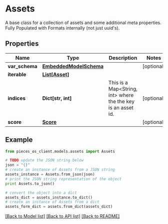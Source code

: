 # Assets

A base class for a collection of assets and some additional meta properties. Fully Populated with Formats internally (not just uuid's).

## Properties

Name | Type | Description | Notes
------------ | ------------- | ------------- | -------------
**var_schema** | [**EmbeddedModelSchema**](EmbeddedModelSchema.md) |  | [optional] 
**iterable** | [**List[Asset]**](Asset.md) |  | 
**indices** | **Dict[str, int]** | This is a Map&lt;String, int&gt; where the the key is an asset id. | [optional] 
**score** | [**Score**](Score.md) |  | [optional] 

## Example

```python
from pieces_os_client.models.assets import Assets

# TODO update the JSON string below
json = "{}"
# create an instance of Assets from a JSON string
assets_instance = Assets.from_json(json)
# print the JSON string representation of the object
print Assets.to_json()

# convert the object into a dict
assets_dict = assets_instance.to_dict()
# create an instance of Assets from a dict
assets_form_dict = assets.from_dict(assets_dict)
```
[[Back to Model list]](../README.md#documentation-for-models) [[Back to API list]](../README.md#documentation-for-api-endpoints) [[Back to README]](../README.md)


